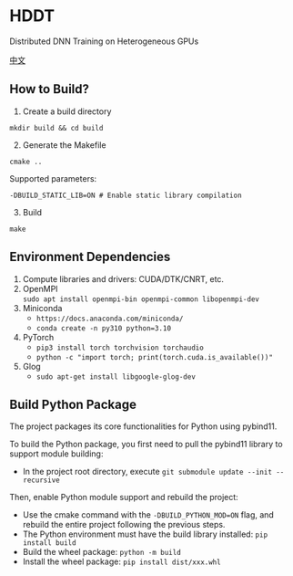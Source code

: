 # HDDT  
Distributed DNN Training on Heterogeneous GPUs

[中文](README_zh.md)

## How to Build?

1. Create a build directory  
```
mkdir build && cd build
```

2. Generate the Makefile  
```
cmake ..
```

Supported parameters:  
```
-DBUILD_STATIC_LIB=ON # Enable static library compilation
```

3. Build  
```
make
```

## Environment Dependencies
1. Compute libraries and drivers: CUDA/DTK/CNRT, etc.
2. OpenMPI  
    `sudo apt install openmpi-bin openmpi-common libopenmpi-dev`
3. Miniconda  
    - `https://docs.anaconda.com/miniconda/`
    - `conda create -n py310 python=3.10`
4. PyTorch  
    - `pip3 install torch torchvision torchaudio`
    - `python -c "import torch; print(torch.cuda.is_available())"`
5. Glog  
    - `sudo apt-get install libgoogle-glog-dev`

## Build Python Package  
The project packages its core functionalities for Python using pybind11.

To build the Python package, you first need to pull the pybind11 library to support module building:  
- In the project root directory, execute `git submodule update --init --recursive`

Then, enable Python module support and rebuild the project:  
- Use the cmake command with the `-DBUILD_PYTHON_MOD=ON` flag, and rebuild the entire project following the previous steps.
- The Python environment must have the build library installed: `pip install build`
- Build the wheel package: `python -m build`
- Install the wheel package: `pip install dist/xxx.whl`